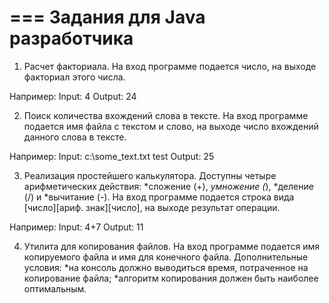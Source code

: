 ===
Задания для Java разработчика
===
1. Расчет факториала. На вход программе подается число, на выходе факториал этого числа. 

Например:
Input: 4
Output: 24

2. Поиск количества вхождений слова в тексте. На вход программе подается имя
файла с текстом и слово, на выходе число вхождений данного слова в тексте.

Например:
Input: c:\some_text.txt test
Output: 25

3. Реализация простейшего калькулятора. Доступны четыре арифметических
действия: 
*сложение (+), 
*умножение (*), 
*деление (/) и 
*вычитание (-). 
На вход программе подается строка вида [число][ариф. знак][число], на выходе результат операции.

Например:
Input: 4+7
Output: 11

4. Утилита для копирования файлов. На вход программе подается имя копируемого
файла и имя для конечного файла. Дополнительные условия:
*на консоль должно выводиться время, потраченное на копирование файла;
*алгоритм копирования должен быть наиболее оптимальным.